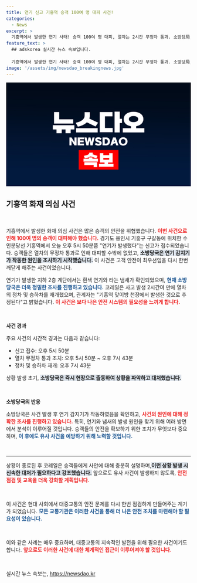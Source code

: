 ```yaml
---
title: 연기 신고 기흥역 승객 100여 명 대피 사건!
categories:
  - News
excerpt: >
  기흥역에서 발생한 연기 사태! 승객 100여 명 대피, 열차는 2시간 무정차 통과. 소방당局, 원인 조사 중. 무슨 일이 있었을까? 클릭해 확인해보세요!
feature_text: >
  ## adskorea 실시간 뉴스 속보입니다.

  기흥역에서 발생한 연기 사태! 승객 100여 명 대피, 열차는 2시간 무정차 통과. 소방당局, 원인 조사 중. 무슨 일이 있었을까? 클릭해 확인해보세요!
image: '/assets/img/newsdao_breakingnews.jpg'
---
```


<p><img src="/assets/img/newsdao_breakingnews.jpg" alt="adskorea 속보" /></p>

<h2 data-ke-size="size26">기흥역 화재 의심 사건</h2>

<p data-ke-size="size16">&nbsp;</p>

<p>기흥역에서 발생한 화재 의심 사건은 많은 승객의 안전을 위협했습니다. <b><span style="color: #ee2323;">이번 사건으로 인해 100여 명의 승객이 대피해야 했습니다.</span></b> 경기도 용인시 기흥구 구갈동에 위치한 수인분당선 기흥역에서 오늘 오후 5시 50분쯤 "연기가 발생했다"는 신고가 접수되었습니다. 승객들은 열차의 무정차 통과로 인해 대피할 수밖에 없었고, <b><span style="background-color: #21538527;">소방당국은 연기 감지기가 작동한 원인을 조사하기 시작했습니다.</span></b> 이 사건은 고객 안전이 최우선임을 다시 한번 깨닫게 해주는 사건이었습니다. </p>

<p>연기가 발생한 지하 2층 계단에서는 흰색 연기와 타는 냄새가 확인되었으며, <b><span style="color: #1a5490;">현재 소방당국은 더욱 정밀한 조사를 진행하고 있습니다.</span></b> 코레일은 사고 발생 2시간여 만에 열차의 정차 및 승하차를 재개했으며, 관계자는 "기흥역 맞이방 천장에서 발생한 것으로 추정된다"고 밝혔습니다. <b><span style="color: #ee2323;">이 사건은 보다 나은 안전 시스템의 필요성을 느끼게 합니다.</span></b> </p>

<p data-ke-size="size16">&nbsp;</p>

<p><strong>사건 경과</strong></p>

<p>주요 사건의 시간적 경과는 다음과 같습니다:</p>

<ul>
<li>신고 접수: 오후 5시 50분</li>
<li>열차 무정차 통과 조치: 오후 5시 50분 ~ 오후 7시 43분</li>
<li>정차 및 승하차 재개: 오후 7시 43분</li>
</ul>

<p>상황 발생 초기, <b><span style="background-color: #21538527;">소방당국은 즉시 현장으로 출동하여 상황을 파악하고 대처했습니다.</span></b> </p>

<p data-ke-size="size16">&nbsp;</p>

<p><strong>소방당국의 반응</strong></p>

<p>소방당국은 사건 발생 후 연기 감지기가 작동하였음을 확인하고, <b><span style="color: #ee2323;">사건의 원인에 대해 정확한 조사를 진행하고 있습니다.</span></b> 특히, 연기와 냄새의 발생 원인을 찾기 위해 여러 방면에서 분석이 이루어질 것입니다. 승객들의 안전을 확보하기 위한 조치가 무엇보다 중요하며, <b><span style="color: #1a5490;">이 후에도 유사 사건을 예방하기 위해 노력할 것입니다.</span></b> </p>

<p data-ke-size="size16">&nbsp;</p>

<hr>

<p>상황이 종료된 후 코레일은 승객들에게 사안에 대해 충분히 설명하며,<b><span style="background-color: #21538527;">이런 상황 발생 시 신속한 대처가 필요하다고 강조했습니다.</span></b> 앞으로도 유사 사건이 발생하지 않도록, <b><span style="color: #ee2323;">안전 점검 및 교육을 더욱 강화할 계획입니다.</span></b> </p>

<p data-ke-size="size16">&nbsp;</p>

<p>이 사건은 현대 사회에서 대중교통의 안전 문제를 다시 한번 점검하게 만들어주는 계기가 되었습니다. <b><span style="color: #1a5490;">모든 교통기관은 이러한 사건을 통해 더 나은 안전 조치를 마련해야 할 필요성이 있습니다.</span></b> </p>

<p data-ke-size="size16">&nbsp;</p>

<p>이와 같은 사례는 매우 중요하며, 대중교통의 지속적인 발전을 위해 필요한 사건이기도 합니다. <b><span style="color: #ee2323;">앞으로도 이러한 사건에 대한 체계적인 접근이 이루어져야 할 것입니다.</span></b> </p>

<p data-ke-size="size16">&nbsp;</p>
실시간 뉴스 속보는, <a href="https://newsdao.kr" rel="dofollow">https://newsdao.kr</a>


